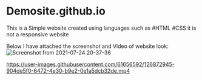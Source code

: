 # Demosite.github.io

This is a Simple website created using languages such as
#HTML
#CSS
it is not a responsive website 


Below I have attached the screenshot and Video of website look:
![Screenshot from 2021-07-24 20-37-36](https://user-images.githubusercontent.com/61656592/126872659-4685c5f5-9fbf-4b8c-b9c1-6759ade3056e.png)




https://user-images.githubusercontent.com/61656592/126872945-904de5f0-6472-4e30-b9e2-0e1a5dcb32de.mp4


